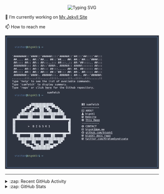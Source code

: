 
<p align="center">
  <img src="https://readme-typing-svg.demolab.com/?lines=Hello+I+am+bigsk1;Welcome+to+my+Github+Profile;Make+sure+to+checkout+my+repos;If+you+find+my+work+interesting;feel+free+to+leave+a+star+⭐;No+seriously;⭐;just+smash+that+star+button+⭐;⭐;⭐⭐⭐⭐⭐;you+waiting+for+me+to+say;something+else?;⭐+⭐+⭐+⭐+⭐;anyway+I+am+taking+off+now;⭐&font=Fira%20Code&center=true&width=380&height=50&duration=4000&pause=1000" alt="Typing SVG">
</p>


🔭 I’m currently working on [My Jekyll Site](https://github.com/bigsk1/bigsk1.github.io)

📫 How to reach me

[![bigsk1_termsite](https://github.com/bigsk1/TermSite/raw/main/demo/sk1.jpg)](https://bigsk1.vercel.app/)

---

<details>
  <summary>:zap: Recent GitHub Activity</summary>
  
  <!--START_SECTION:activity-->
1. 🎉 Merged PR [#132](https://github.com/bigsk1/TKS-GPT/pull/132) in [bigsk1/TKS-GPT](https://github.com/bigsk1/TKS-GPT)
2. 🎉 Merged PR [#131](https://github.com/bigsk1/TKS-GPT/pull/131) in [bigsk1/TKS-GPT](https://github.com/bigsk1/TKS-GPT)
3. 🎉 Merged PR [#130](https://github.com/bigsk1/TKS-GPT/pull/130) in [bigsk1/TKS-GPT](https://github.com/bigsk1/TKS-GPT)
4. 🎉 Merged PR [#129](https://github.com/bigsk1/TKS-GPT/pull/129) in [bigsk1/TKS-GPT](https://github.com/bigsk1/TKS-GPT)
5. 🗣 Commented on [#38](https://github.com/Elliott-Chong/chatpdf-yt/issues/38#issuecomment-1903109583) in [Elliott-Chong/chatpdf-yt](https://github.com/Elliott-Chong/chatpdf-yt)
6. 🗣 Commented on [#1497](https://github.com/cotes2020/jekyll-theme-chirpy/issues/1497#issuecomment-1901283978) in [cotes2020/jekyll-theme-chirpy](https://github.com/cotes2020/jekyll-theme-chirpy)
7. 🗣 Commented on [#1497](https://github.com/cotes2020/jekyll-theme-chirpy/issues/1497#issuecomment-1901185875) in [cotes2020/jekyll-theme-chirpy](https://github.com/cotes2020/jekyll-theme-chirpy)
8. 🗣 Commented on [#1497](https://github.com/cotes2020/jekyll-theme-chirpy/issues/1497#issuecomment-1901178957) in [cotes2020/jekyll-theme-chirpy](https://github.com/cotes2020/jekyll-theme-chirpy)
9. 🗣 Commented on [#1497](https://github.com/cotes2020/jekyll-theme-chirpy/issues/1497#issuecomment-1901167459) in [cotes2020/jekyll-theme-chirpy](https://github.com/cotes2020/jekyll-theme-chirpy)
10. ❌ Closed PR [#5](https://github.com/bigsk1/TermSite/pull/5) in [bigsk1/TermSite](https://github.com/bigsk1/TermSite)
  <!--END_SECTION:activity-->
</details>


<details>
  <summary>:zap: GitHub Stats</summary>

  <img align="left" alt="bigsk1's GitHub Stats" src="https://github-readme-stats.vercel.app/api?username=bigsk1&show_icons=true&hide_border=false&title_color=ff652f&icon_color=FFE400&bg_color=09131B&text_color=ffffff&border_color=0c1a25" />


</details>



